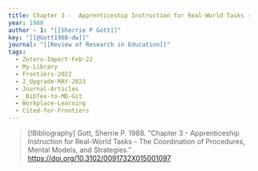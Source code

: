 ```yaml
---
title: Chapter 3 -  Apprenticeship Instruction for Real-World Tasks -  The Coordination of Procedures, Mental Models, and Strategies
year: 1988
author - 1: "[[Sherrie P Gott]]"
key: "[[@Gott1988-dw]]"
journal: "[[Review of Research in Education]]"
tags:
  - Zotero-Import-Feb-22
  - My-Library
  - Frontiers-2022
  - 2_Upgrade-MAY-2023
  - Journal-Articles
  - _BibTex-to-MD-Git
  - Workplace-Learning
  - Cited-for-Frontiers
---
```


> [!Bibliography]
> Gott, Sherrie P. 1988. “Chapter 3 -  Apprenticeship Instruction for Real-World Tasks -  The Coordination of Procedures, Mental Models, and Strategies.” . https://doi.org/10.3102/0091732X015001097